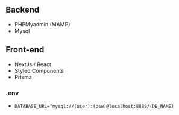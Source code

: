 ## Backend

- PHPMyadmin (MAMP)
- Mysql

## Front-end

- NextJs / React
- Styled Components
- Prisma

### .env

- `DATABASE_URL="mysql://(user):(psw)@localhost:8889/(DB_NAME)`
